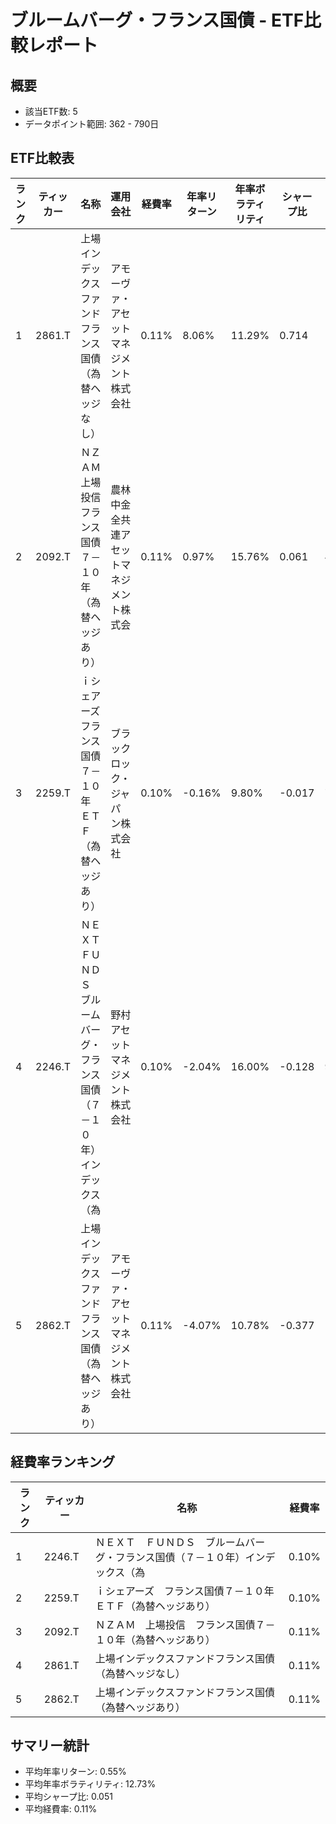 # ブルームバーグ・フランス国債 - ETF比較レポート

## 概要
- 該当ETF数: 5
- データポイント範囲: 362 - 790日

## ETF比較表
| ランク | ティッカー | 名称 | 運用会社 | 経費率 | 年率リターン | 年率ボラティリティ | シャープ比 | 平均出来高 |
| --- | --- | --- | --- | --- | --- | --- | --- | --- |
| 1 | 2861.T | 上場インデックスファンドフランス国債（為替ヘッジなし） | アモーヴァ・アセットマネジメント株式会社 | 0.11% | 8.06% | 11.29% | 0.714 | 1,965 |
| 2 | 2092.T | ＮＺＡＭ　上場投信　フランス国債７－１０年（為替ヘッジあり） | 農林中金全共連アセットマネジメント株式会 | 0.11% | 0.97% | 15.76% | 0.061 | 486 |
| 3 | 2259.T | ｉシェアーズ　フランス国債７－１０年　ＥＴＦ（為替ヘッジあり） | ブラックロック・ジャパン株式会社 | 0.10% | -0.16% | 9.80% | -0.017 | 71,967 |
| 4 | 2246.T | ＮＥＸＴ　ＦＵＮＤＳ　ブルームバーグ・フランス国債（７－１０年）インデックス（為 | 野村アセットマネジメント株式会社 | 0.10% | -2.04% | 16.00% | -0.128 | 9,356 |
| 5 | 2862.T | 上場インデックスファンドフランス国債（為替ヘッジあり） | アモーヴァ・アセットマネジメント株式会社 | 0.11% | -4.07% | 10.78% | -0.377 | 1,327 |

## 経費率ランキング
| ランク | ティッカー | 名称 | 経費率 |
| --- | --- | --- | --- |
| 1 | 2246.T | ＮＥＸＴ　ＦＵＮＤＳ　ブルームバーグ・フランス国債（７－１０年）インデックス（為 | 0.10% |
| 2 | 2259.T | ｉシェアーズ　フランス国債７－１０年　ＥＴＦ（為替ヘッジあり） | 0.10% |
| 3 | 2092.T | ＮＺＡＭ　上場投信　フランス国債７－１０年（為替ヘッジあり） | 0.11% |
| 4 | 2861.T | 上場インデックスファンドフランス国債（為替ヘッジなし） | 0.11% |
| 5 | 2862.T | 上場インデックスファンドフランス国債（為替ヘッジあり） | 0.11% |

## サマリー統計
- 平均年率リターン: 0.55%
- 平均年率ボラティリティ: 12.73%
- 平均シャープ比: 0.051
- 平均経費率: 0.11%
